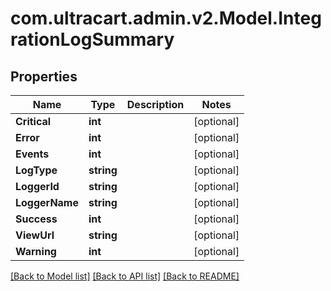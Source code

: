 
# com.ultracart.admin.v2.Model.IntegrationLogSummary

## Properties

Name | Type | Description | Notes
------------ | ------------- | ------------- | -------------
**Critical** | **int** |  | [optional] 
**Error** | **int** |  | [optional] 
**Events** | **int** |  | [optional] 
**LogType** | **string** |  | [optional] 
**LoggerId** | **string** |  | [optional] 
**LoggerName** | **string** |  | [optional] 
**Success** | **int** |  | [optional] 
**ViewUrl** | **string** |  | [optional] 
**Warning** | **int** |  | [optional] 

[[Back to Model list]](../README.md#documentation-for-models)
[[Back to API list]](../README.md#documentation-for-api-endpoints)
[[Back to README]](../README.md)


